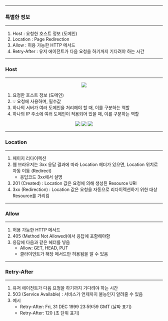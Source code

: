-----
### 특별한 정보
-----
1. Host : 요청한 호스트 정보 (도메인)
2. Location : Page Redirection
3. Allow : 허용 가능한 HTTP 메서드
4. Retry-After : 유저 에이전트가 다음 요청을 하기까지 기다려야 하는 시간

-----
### Host
-----
<div align="center">
<img src="https://github.com/sooyounghan/HTTP/assets/34672301/ba3af8ce-32d0-4087-967c-2d2c22349f90">
</div>

1. 요청한 호스트 정보 (도메인)
2. 💡 요청에 사용하며, 필수값
3. 하나의 서버가 여러 도메인을 처리해야 할 때, 이를 구분하는 역할
4. 하나의 IP 주소에 여러 도메인이 적용되어 있을 때, 이를 구분하는 역할
<div align="center">
<img src="https://github.com/sooyounghan/HTTP/assets/34672301/339bb6e2-b69f-4b95-b241-3d7911b11100">
<img src="https://github.com/sooyounghan/HTTP/assets/34672301/f99631e5-0c9d-4242-ad09-a2719fc28f27">
<img src="https://github.com/sooyounghan/HTTP/assets/34672301/22278a3b-2fab-42eb-917b-fb69cd94ed36">
</div>

-----
### Location
-----
1. 페이지 리다이렉션
2. 웹 브라우저는 3xx 응답 결과에 따라 Location 헤더가 있으면, Location 위치로 자동 이동 (Redirect)
   - 응답코드 3xx에서 설명
3. 201 (Created) : Location 값은 요청에 의해 생성된 Resource URI
4. 3xx (Redirection) : Location 값은 요청을 자동으로 리다이렉션하기 위한 대상 Resource를 가리킴

-----
### Allow
-----
1. 허용 가능한 HTTP 메서드
2. 405 (Method Not Allowed)에서 응답에 포함해야함
3. 응답에 다음과 같은 헤더를 넣음
   - Allow: GET, HEAD, PUT
   - 클라이언트가 해당 메서드만 허용됨을 알 수 있음
   
-----
### Retry-After
-----
1. 유저 에이전트가 다음 요청을 하기까지 기다려야 하는 시간
2. 503 (Service Available) : 서비스가 언제까지 불능인지 알려줄 수 있음
3. 예시
   - Retry-After: Fri, 31 DEC 1999 23:59:59 GMT (날짜 표기)
   - Retry-After: 120 (초 단위 표기)
